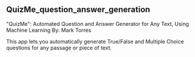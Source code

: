 ## QuizMe_question_answer_generation
"QuizMe": Automated Question and Answer Generator for Any Text, Using Machine Learning
By: Mark Torres

This app lets you automatically generate True/False and Multiple Choice questions for any passage or piece of text.


